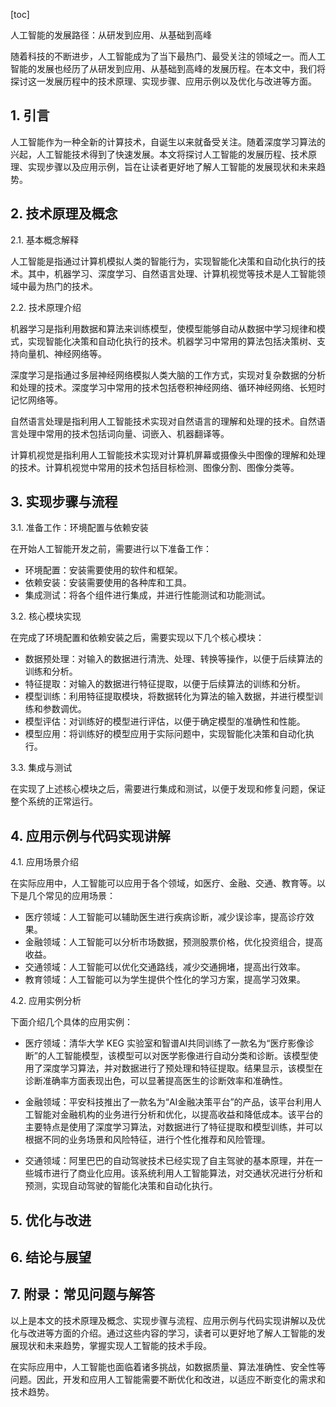 
[toc]                    
                
                
人工智能的发展路径：从研发到应用、从基础到高峰

随着科技的不断进步，人工智能成为了当下最热门、最受关注的领域之一。而人工智能的发展也经历了从研发到应用、从基础到高峰的发展历程。在本文中，我们将探讨这一发展历程中的技术原理、实现步骤、应用示例以及优化与改进等方面。

## 1. 引言

人工智能作为一种全新的计算技术，自诞生以来就备受关注。随着深度学习算法的兴起，人工智能技术得到了快速发展。本文将探讨人工智能的发展历程、技术原理、实现步骤以及应用示例，旨在让读者更好地了解人工智能的发展现状和未来趋势。

## 2. 技术原理及概念

2.1. 基本概念解释

人工智能是指通过计算机模拟人类的智能行为，实现智能化决策和自动化执行的技术。其中，机器学习、深度学习、自然语言处理、计算机视觉等技术是人工智能领域中最为热门的技术。

2.2. 技术原理介绍

机器学习是指利用数据和算法来训练模型，使模型能够自动从数据中学习规律和模式，实现智能化决策和自动化执行的技术。机器学习中常用的算法包括决策树、支持向量机、神经网络等。

深度学习是指通过多层神经网络模拟人类大脑的工作方式，实现对复杂数据的分析和处理的技术。深度学习中常用的技术包括卷积神经网络、循环神经网络、长短时记忆网络等。

自然语言处理是指利用人工智能技术实现对自然语言的理解和处理的技术。自然语言处理中常用的技术包括词向量、词嵌入、机器翻译等。

计算机视觉是指利用人工智能技术实现对计算机屏幕或摄像头中图像的理解和处理的技术。计算机视觉中常用的技术包括目标检测、图像分割、图像分类等。

## 3. 实现步骤与流程

3.1. 准备工作：环境配置与依赖安装

在开始人工智能开发之前，需要进行以下准备工作：

- 环境配置：安装需要使用的软件和框架。
- 依赖安装：安装需要使用的各种库和工具。
- 集成测试：将各个组件进行集成，并进行性能测试和功能测试。

3.2. 核心模块实现

在完成了环境配置和依赖安装之后，需要实现以下几个核心模块：

- 数据预处理：对输入的数据进行清洗、处理、转换等操作，以便于后续算法的训练和分析。
- 特征提取：对输入的数据进行特征提取，以便于后续算法的训练和分析。
- 模型训练：利用特征提取模块，将数据转化为算法的输入数据，并进行模型训练和参数调优。
- 模型评估：对训练好的模型进行评估，以便于确定模型的准确性和性能。
- 模型应用：将训练好的模型应用于实际问题中，实现智能化决策和自动化执行。

3.3. 集成与测试

在实现了上述核心模块之后，需要进行集成和测试，以便于发现和修复问题，保证整个系统的正常运行。

## 4. 应用示例与代码实现讲解

4.1. 应用场景介绍

在实际应用中，人工智能可以应用于各个领域，如医疗、金融、交通、教育等。以下是几个常见的应用场景：

- 医疗领域：人工智能可以辅助医生进行疾病诊断，减少误诊率，提高诊疗效果。
- 金融领域：人工智能可以分析市场数据，预测股票价格，优化投资组合，提高收益。
- 交通领域：人工智能可以优化交通路线，减少交通拥堵，提高出行效率。
- 教育领域：人工智能可以为学生提供个性化的学习方案，提高学习效果。

4.2. 应用实例分析

下面介绍几个具体的应用实例：

- 医疗领域：清华大学 KEG 实验室和智谱AI共同训练了一款名为“医疗影像诊断”的人工智能模型，该模型可以对医学影像进行自动分类和诊断。该模型使用了深度学习算法，并对数据进行了预处理和特征提取。结果显示，该模型在诊断准确率方面表现出色，可以显著提高医生的诊断效率和准确性。

- 金融领域：平安科技推出了一款名为“AI金融决策平台”的产品，该平台利用人工智能对金融机构的业务进行分析和优化，以提高收益和降低成本。该平台的主要特点是使用了深度学习算法，对数据进行了特征提取和模型训练，并可以根据不同的业务场景和风险特征，进行个性化推荐和风险管理。

- 交通领域：阿里巴巴的自动驾驶技术已经实现了自主驾驶的基本原理，并在一些城市进行了商业化应用。该系统利用人工智能算法，对交通状况进行分析和预测，实现自动驾驶的智能化决策和自动化执行。

## 5. 优化与改进

## 6. 结论与展望

## 7. 附录：常见问题与解答

以上是本文的技术原理及概念、实现步骤与流程、应用示例与代码实现讲解以及优化与改进等方面的介绍。通过这些内容的学习，读者可以更好地了解人工智能的发展现状和未来趋势，掌握实现人工智能的技术手段。

在实际应用中，人工智能也面临着诸多挑战，如数据质量、算法准确性、安全性等问题。因此，开发和应用人工智能需要不断优化和改进，以适应不断变化的需求和技术趋势。

